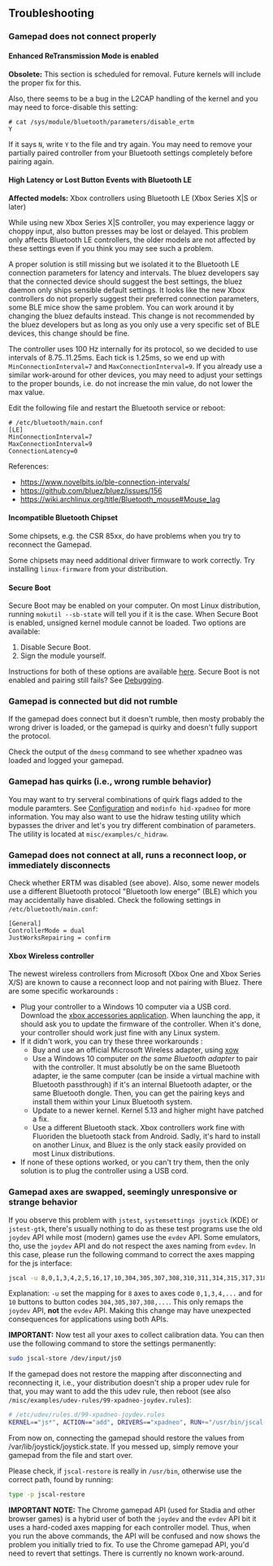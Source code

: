 ## Troubleshooting

### Gamepad does not connect properly

#### Enhanced ReTransmission Mode is enabled

**Obsolete:** This section is scheduled for removal. Future kernels will include the proper fix for this.

Also, there seems to be a bug in the L2CAP handling of the kernel and you may need to force-disable
this setting:
```
# cat /sys/module/bluetooth/parameters/disable_ertm
Y
```

If it says `N`, write `Y` to the file and try again. You may need to remove your partially paired
controller from your Bluetooth settings completely before pairing again.


#### High Latency or Lost Button Events with Bluetooth LE

**Affected models:** Xbox controllers using Bluetooth LE (Xbox Series X\|S or later)

While using new Xbox Series X\|S controller, you may experience laggy or choppy input, also button presses may be
lost or delayed. This problem only affects Bluetooth LE controllers, the older models are not affected by these
settings even if you think you may see such a problem.

A proper solution is still missing but we isolated it to the Bluetooth LE connection parameters for latency and
intervals. The bluez developers say that the connected device should suggest the best settings, the bluez daemon only
ships sensible default settings. It looks like the new Xbox controllers do not properly suggest their preferred
connection parameters, some BLE mice show the same problem. You can work around it by changing the bluez defaults
instead. This change is not recommended by the bluez developers but as long as you only use a very specific set of BLE
devices, this change should be fine.

The controller uses 100 Hz internally for its protocol, so we decided to use intervals of 8.75..11.25ms. Each tick is
1.25ms, so we end up with `MinConnectionInterval=7` and `MaxConnectionInterval=9`. If you already use a similar
work-around for other devices, you may need to adjust your settings to the proper bounds, i.e. do not increase the
min value, do not lower the max value.

Edit the following file and restart the Bluetooth service or reboot:
```
# /etc/bluetooth/main.conf
[LE]
MinConnectionInterval=7
MaxConnectionInterval=9
ConnectionLatency=0
```

References:

* https://www.novelbits.io/ble-connection-intervals/
* https://github.com/bluez/bluez/issues/156
* https://wiki.archlinux.org/title/Bluetooth_mouse#Mouse_lag


#### Incompatible Bluetooth Chipset

Some chipsets, e.g. the CSR 85xx, do have problems when you try to reconnect the Gamepad.

Some chipsets may need additional driver firmware to work correctly. Try installing
`linux-firmware` from your distribution.


#### Secure Boot

Secure Boot may be enabled on your computer. On most Linux distribution, running `mokutil --sb-state` will tell you if
it is the case. When Secure Boot is enabled, unsigned kernel module cannot be loaded. Two options are available:

1. Disable Secure Boot.
2. Sign the module yourself.

Instructions for both of these options are available
[here](https://atar-axis.github.io/xpadneo/#working-with-secure-boot).
Secure Boot is not enabled and pairing still fails? See [Debugging](https://atar-axis.github.io/xpadneo/#debugging).


### Gamepad is connected but did not rumble

If the gamepad does connect but it doesn't rumble, then mosty probably the wrong driver is loaded,
or the gamepad is quirky and doesn't fully support the protocol.

Check the output of the `dmesg` command to see whether xpadneo was loaded and logged your
gamepad.


### Gamepad has quirks (i.e., wrong rumble behavior)

You may want to try serveral combinations of quirk flags added to the module paramters.
See [Configuration](https://atar-axis.github.io/xpadneo/#configuration) and `modinfo hid-xpadneo`
for more information. You may also want to use the hidraw testing utility which bypasses the
driver and let's you try different combination of parameters. The utility is located at
`misc/examples/c_hidraw`.


### Gamepad does not connect at all, runs a reconnect loop, or immediately disconnects

Check whether ERTM was disabled (see above). Also, some newer models use a different Bluetooth protocol "Bluetooth
low energe" (BLE) which you may accidentally have disabled. Check the following settings in `/etc/bluetooth/main.conf`:
```
[General]
ControllerMode = dual
JustWorksRepairing = confirm
```

#### Xbox Wireless controller

The newest wireless controllers from Microsoft (Xbox One and Xbox Series X/S) are known to cause a reconnect loop and not pairing with Bluez. There are some specific workarounds :

- Plug your controller to a Windows 10 computer via a USB cord. Download the [xbox accessories application](https://xbox.com/accessories-app). When launching the app, it should ask you to update the firmware of the controller. When it's done, your controller should work just fine with any Linux system.
- If it didn't work, you can try these three workarounds :
  - Buy and use an official Microsoft Wireless adapter, using [xow](https://github.com/medusalix/xow)
  - Use a Windows 10 computer *on the same Bluetooth adapter* to pair with the controller. It must absolutly be on the same Bluetooth adapter, ie the same computer (can be inside a virtual machine with Bluetooth passthrough) if it's an internal Bluetooth adapter, or the same Bluetooth dongle. Then, you can get the pairing keys and install them within your Linux Bluetooth system.
  - Update to a newer kernel. Kernel 5.13 and higher might have patched a fix.
  - Use a different Bluetooth stack. Xbox controllers work fine with Fluoriden the bluetooth stack from Android. Sadly, it's hard to install on another Linux, and Bluez is the only stack easily provided on most Linux distributions.
- If none of these options worked, or you can't try them, then the only solution is to plug the controller using a USB cord.

### Gamepad axes are swapped, seemingly unresponsive or strange behavior

If you observe this problem with `jstest`, `systemsettings joystick` (KDE) or `jstest-gtk`, there's usually nothing
to do as these test programs use the old `joydev` API while most (modern) games use the `evdev` API. Some emulators,
tho, use the `joydev` API and do not respect the axes naming from `evdev`. In this case, please run the following
command to correct the axes mapping for the js interface:

```bash
jscal -u 8,0,1,3,4,2,5,16,17,10,304,305,307,308,310,311,314,315,317,318 /dev/input/js0
```

Explanation: `-u` set the mapping for `8` axes to axes code `0,1,3,4,...` and for `10` buttons to button codes
`304,305,307,308,...`. This only remaps the `joydev` API, **not** the `evdev` API. Making this change may have
unexpected consequences for applications using both APIs.

**IMPORTANT:** Now test all your axes to collect calibration data. You can then use the following command to store the
settings permanently:

```bash
sudo jscal-store /dev/input/js0
```

If the gamepad does not restore the mapping after disconnecting and reconnecting it, i.e., your distribution doesn't
ship a proper udev rule for that, you may want to add the this udev rule, then reboot (see also
`/misc/examples/udev-rules/99-xpadneo-joydev.rules`):

```bash
# /etc/udev/rules.d/99-xpadneo-joydev.rules
KERNEL=="js*", ACTION=="add", DRIVERS=="xpadneo", RUN+="/usr/bin/jscal-restore %E{DEVNAME}"
```

From now on, connecting the gamepad should restore the values from /var/lib/joystick/joystick.state. If you messed up,
simply remove your gamepad from the file and start over.

Please check, if `jscal-restore` is really in `/usr/bin`, otherwise use the correct path, found by running:

```bash
type -p jscal-restore
```

**IMPORTANT NOTE:** The Chrome gamepad API (used for Stadia and other browser games) is a hybrid user of both the
`joydev` and the `evdev` API bit it uses a hard-coded axes mapping for each controller model. Thus, when you run the
above commands, the API will be confused and now shows the problem you initially tried to fix. To use the Chrome
gamepad API, you'd need to revert that settings. There is currently no known work-around.
